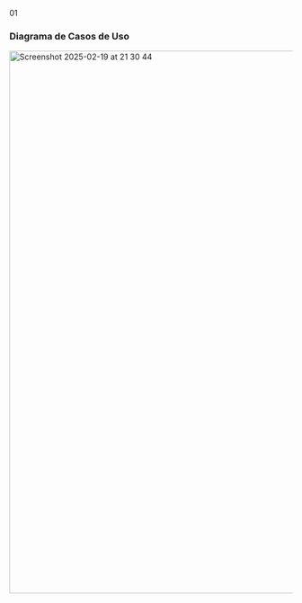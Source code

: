 01

### Diagrama de Casos de Uso

<img width="966" alt="Screenshot 2025-02-19 at 21 30 44" src="https://github.com/user-attachments/assets/86cd3e19-c57e-4d94-92ad-5a4e69165c34" />
